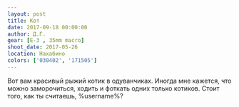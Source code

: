 ```yaml
---
layout: post
title: Кот
date: 2017-09-18 00:00:00
author: Д.Г.
gear: [E-3 , 35mm macro]
shoot_date: 2017-05-26
location: Нахабино
colors: ['030402', '171505']
---
```

Вот вам красивый рыжий котик в одуванчиках. Иногда мне кажется, что можно заморочиться, ходить и фоткать одних только котиков. Стоит того, как ты считаешь, %username%?
